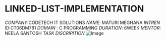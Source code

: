 # LINKED-LIST-IMPLEMENTATION
*COMPANY*:CODETECH IT SOLUTIONS
*NAME*: MATURI MEGHANA
*INTREN* ID:CT06DM781
*DOMAIN* : C PROGRAMMING
*DURATION*: 6WEEK
*MENTOR*: NEELA SANTOSH
*TASK DISCRIPITION*
![Image](https://github.com/user-attachments/assets/431c742d-756d-42f0-996b-b564c915b75e)
